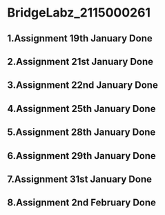 # BridgeLabz_2115000261

## 1.Assignment 19th January Done

## 2.Assignment 21st January Done

## 3.Assignment 22nd January Done

## 4.Assignment 25th January Done

## 5.Assignment 28th January Done

## 6.Assignment 29th January Done

## 7.Assignment 31st January Done

## 8.Assignment 2nd February Done
